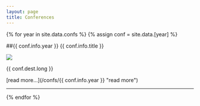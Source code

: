```yaml
---
layout: page
title: Conferences
---
```


{% for year in site.data.confs %}
{% assign conf = site.data.[year] %}

##{{ conf.info.year }} {{ conf.info.title }} 
 	
<img class="logo logo_in_list" src="/img/{{ conf.info.year }}/conf-logo.png">
 	
{{ conf.dest.long }}

[read more...](/confs/{{ conf.info.year }} "read more")

***

{% endfor %}
